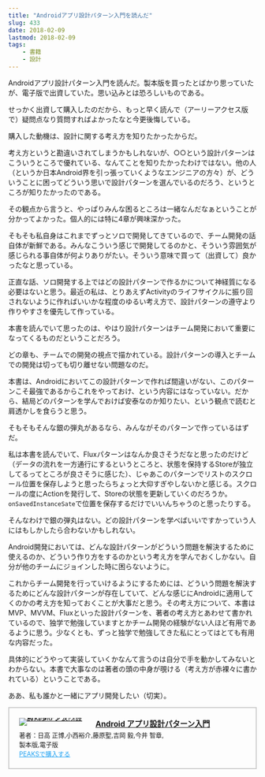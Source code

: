 ```yaml
---
title: "Androidアプリ設計パターン入門を読んだ"
slug: 433
date: 2018-02-09
lastmod: 2018-02-09
tags:
    - 書籍
    - 設計
---
```


Androidアプリ設計パターン入門を読んだ。製本版を買ったとばかり思っていたが、電子版で出資していた。思い込みとは恐ろしいものである。

せっかく出資して購入したのだから、もっと早く読んで（アーリーアクセス版で）疑問点なり質問すればよかったなと今更後悔している。

購入した動機は、設計に関する考え方を知りたかったからだ。

考え方というと勘違いされてしまうかもしれないが、○○という設計パターンはこういうところで優れている、なんてことを知りたかったわけではない。他の人（というか日本Android界を引っ張っていくようなエンジニアの方々）が、どういうことに困ってどういう思いで設計パターンを選んでいるのだろう、というところが知りたかったのである。

その観点から言うと、やっぱりみんな困るところは一緒なんだなぁということが分かってよかった。個人的には特に4章が興味深かった。

そもそも私自身はこれまでずっとソロで開発してきているので、チーム開発の話自体が新鮮である。みんなこういう感じで開発してるのかと、そういう雰囲気が感じられる事自体が何よりありがたい。そういう意味で買って（出資して）良かったなと思っている。

正直な話、ソロ開発する上ではどの設計パターンで作るかについて神経質になる必要はないと思う。最近の私は、とりあえずActivityのライフサイクルに振り回されないように作ればいいかな程度のゆるい考え方で、設計パターンの遵守より作りやすさを優先して作っている。

本書を読んでいて思ったのは、やはり設計パターンはチーム開発において重要になってくるものだということだろう。

どの章も、チームでの開発の視点で描かれている。設計パターンの導入とチームでの開発は切っても切り離せない問題なのだ。

本書は、Androidにおいてこの設計パターンで作れば間違いがない、このパターンこそ最強であるからこれをやっておけ、という内容にはなっていない。だから、結局どのパターンを学んでおけば安泰なのか知りたい、という観点で読むと肩透かしを食らうと思う。

そもそもそんな銀の弾丸があるなら、みんながそのパターンで作っているはずだ。

私は本書を読んでいて、Fluxパターンはなんか良さそうだなと思ったのだけど（データの流れを一方通行にするというところと、状態を保持するStoreが独立してるってところが良さそうに感じた）、じゃあこのパターンでリストのスクロール位置を保存しようと思ったらちょっと大仰すぎやしないかと感じる。スクロールの度にActionを発行して、Storeの状態を更新していくのだろうか。`onSavedInstanceSate`で位置を保存するだけでいいんちゃうのと思ったりする。

そんなわけで銀の弾丸はない。どの設計パターンを学べばいいですかっていう人にはもしかしたら合わないかもしれない。

Android開発においては、どんな設計パターンがどういう問題を解決するために使えるのか、どういう作り方をするのかという考え方を学んでおくしかない。自分が他のチームにジョインした時に困らないように。

これからチーム開発を行っていけるようにするためには、どういう問題を解決するためにどんな設計パターンが存在していて、どんな感じにAndroidに適用してくのかの考え方を知っておくことが大事だと思う。その考え方について、本書はMVP、MVVM、Fluxといった設計パターンを、著者の考え方とあわせて書かれているので、独学で勉強していますとかチーム開発の経験がない人ほど有用であるように思う。少なくとも、ずっと独学で勉強してきた私にとってはとても有用な内容だった。

具体的にどうやって実装していくかなんて言うのは自分で手を動かしてみないとわからない。本書で大事なのは著者の頭の中身が覗ける（考え方が赤裸々に書かれている）ということである。

ああ、私も誰かと一緒にアプリ開発したい（切実）。

<div class="peaks_widget" style="overflow:hidden; padding:20px; border:2px solid #ccc;">
<div class="peaks_widget__image" style="float:left; margin-right:15px; line-height:0;"><a target="_blank" id="purchase" href="https://peaks.cc/gen0083/architecture_patterns"><img alt="Android アプリ設計パターン入門" style="border:none; max-width:140px;" src="https://s3-ap-northeast-1.amazonaws.com/peaks-images/project003_cover.jpg"></a></div>
<div class="peaks_widget__info">
<p style="margin:0 0 3px 0; font-size:110%; font-weight:bold;"><a target="_blank" id="purchase" href="http://peaks.cc/gen0083/architecture_patterns">Android アプリ設計パターン入門</a>

<ul style="margin:0; padding:0;">
<li style="font-size:90%; list-style:none;"><span>著者：</span><span>日高 正博,</span><span>小西裕介,</span><span>藤原聖,</span><span>吉岡 毅,</span><span>今井 智章,</span></li>
<li style="font-size:90%; list-style:none;">製本版,電子版</li>
<li style="font-size:90%; list-style:none;"><a target="_blank" id="purchase" style="text-decoration:underline; color:#1DA1F2;" href="http://peaks.cc/gen0083/architecture_patterns">PEAKSで購入する</a></li>
</ul>

</div>
</div>

  